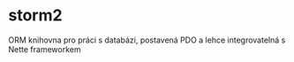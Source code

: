 # storm2
ORM knihovna pro práci s databázi, postavená PDO a lehce integrovatelná s Nette frameworkem
